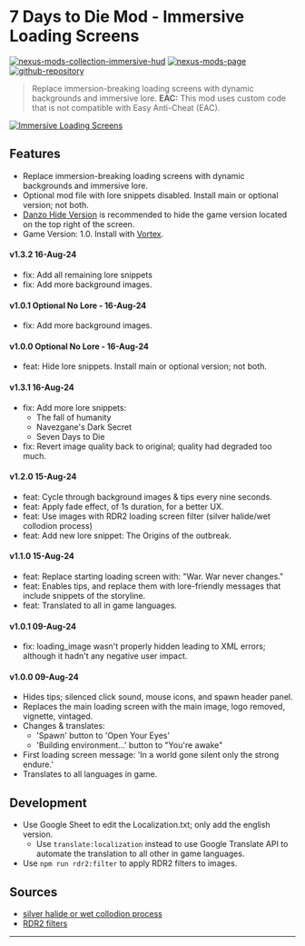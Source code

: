 [//]: # (DO NOT EDIT: This file has been autogenerated, any changes will be overwritten)
# 7 Days to Die Mod - Immersive Loading Screens
[![nexus-mods-collection-immersive-hud](https://img.shields.io/badge/Nexus%20Mods%20Collection-Immersive%20HUD%20-orange?style=flat-square&logo=spinrilla)](https://next.nexusmods.com/7daystodie/collections/epfqzi) [![nexus-mods-page](https://img.shields.io/badge/Nexus%20Mod-Immersive%20Loading%20Screens%20-orange?style=flat-square&logo=spinrilla)](https://www.nexusmods.com/7daystodie/mods/5716) [![github-repository](https://img.shields.io/badge/GitHub-Repository-green?style=flat-square&logo=github)](https://github.com/rdok/7daystodie_mod_immersive_loading_screens)

> Replace immersion-breaking loading screens with dynamic backgrounds and immersive lore.
> **EAC:** This mod uses custom code that is not compatible with Easy Anti-Cheat (EAC).
 
[![Immersive Loading Screens](https://raw.githubusercontent.com/rdok/7daystodie_mod_immersive_loading_screens/main/documentation/showcase.gif)](https://www.nexusmods.com/7daystodie/mods/5716)

## Features
- Replace immersion-breaking loading screens with dynamic backgrounds and immersive lore.
- Optional mod file with lore snippets disabled. Install main or optional version; not both.
- [Danzo Hide Version](https://www.nexusmods.com/7daystodie/mods/5405) is recommended to hide the game version located on the top right of the screen.
- Game Version: 1.0. Install with [Vortex](https://www.nexusmods.com/about/vortex/).

#### v1.3.2 16-Aug-24
- fix: Add all remaining lore snippets
- fix: Add more background images.
#### v1.0.1 Optional No Lore - 16-Aug-24
- fix: Add more background images.
#### v1.0.0 Optional No Lore - 16-Aug-24
- feat: Hide lore snippets. Install main or optional version; not both.
#### v1.3.1 16-Aug-24
- fix: Add more lore snippets:
  - The fall of humanity 
  - Navezgane's Dark Secret
  - Seven Days to Die
- fix: Revert image quality back to original; quality had degraded too much.
#### v1.2.0 15-Aug-24
- feat: Cycle through background images & tips every nine seconds.
- feat: Apply fade effect, of 1s duration, for a better UX.
- feat: Use images with RDR2 loading screen filter (silver halide/wet collodion process)
- feat: Add new lore snippet: The Origins of the outbreak.
#### v1.1.0 15-Aug-24
- feat: Replace starting loading screen with: "War. War never changes."
- feat: Enables tips, and replace them with lore-friendly messages that include snippets of the storyline.
- feat: Translated to all in game languages.
#### v1.0.1 09-Aug-24
- fix: loading_image wasn't properly hidden leading to XML errors; although it hadn't any negative user impact.
#### v1.0.0 09-Aug-24
- Hides tips; silenced click sound, mouse icons, and spawn header panel.
- Replaces the main loading screen with the main image, logo removed, vignette, vintaged.
- Changes & translates:
    - 'Spawn' button to 'Open Your Eyes'
    - 'Building environment...' button to "You're awake"
- First loading screen message: 'In a world gone silent only the strong endure.'
- Translates to all languages in game.

## Development
- Use Google Sheet to edit the Localization.txt; only add the english version.
  - Use `translate:localization` instead to use Google Translate API to automate the translation to all other in game languages.
- Use `npm run rdr2:filter` to apply RDR2 filters to images.

## Sources
- [silver halide or wet collodion process](https://www.reddit.com/r/reddeadredemption2/comments/asn805/the_load_screens_emulate_the_development_process/)
- [RDR2 filters](https://x.com/radcowboylad/status/1307336588129566720?s=21)

***

[//]: # (DO NOT EDIT: This file has been autogenerated, any changes will be overwritten)
